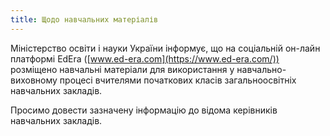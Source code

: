 ```yaml
---
title: Щодо навчальних матеріалів
---
```


Міністерство освіти і науки України інформує, що на соціальній он-лайн платформі EdEra ([www.ed-era.com](https://www.ed-era.com/)) розміщено навчальні матеріали для використання у навчально-виховному процесі вчителями початкових класів загальноосвітніх навчальних закладів.

Просимо довести зазначену інформацію до відома керівників навчальних закладів.

